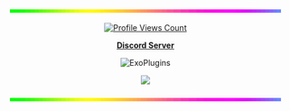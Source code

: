 <p align="center">
  <img src="https://raw.githubusercontent.com/Bennitenni111/Bennitenni111/main/rainbowline.gif" />
</p>
<a href="https://github.com/404mqs">
  <p align="center">
    <img src="https://komarev.com/ghpvc/?username=404mqs" alt="Profile Views Count">
  </p>
    <p align="center">
   <b><a href="https://discord.gg/8N84Jg2DQY">Discord Server</a></b>
  </p>
  <p align="center">
<img src="https://discord.com/api/guilds/810007530750345237/widget.png?style=banner2" alt="ExoPlugins"/>
  </p>
 <p align="center"> 
  <img src="https://static.wikia.nocookie.net/minecraft_es_gamepedia/images/e/ef/Pico_de_diamante_encantado.gif/revision/latest/scale-to-width-down/120?cb=20200714160819" />
</p>
<p align="center">
  <img src="https://raw.githubusercontent.com/Bennitenni111/Bennitenni111/main/rainbowline.gif" />
</p>



